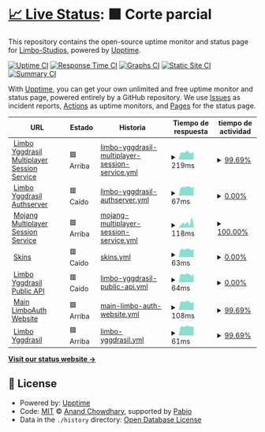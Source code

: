 # [📈 Live Status](https://Limbo-Studios.github.io/limbo-status-page): <!--live status--> **🟧 Corte parcial**

This repository contains the open-source uptime monitor and status page for [Limbo-Studios](https://Limbo-Studios.github.io/limbo-status-page), powered by [Upptime](https://github.com/upptime/upptime).

[![Uptime CI](https://github.com/Limbo-Studios/limbo-status-page/workflows/Uptime%20CI/badge.svg)](https://github.com/Limbo-Studios/limbo-status-page/actions?query=workflow%3A%22Uptime+CI%22)
[![Response Time CI](https://github.com/Limbo-Studios/limbo-status-page/workflows/Response%20Time%20CI/badge.svg)](https://github.com/Limbo-Studios/limbo-status-page/actions?query=workflow%3A%22Response+Time+CI%22)
[![Graphs CI](https://github.com/Limbo-Studios/limbo-status-page/workflows/Graphs%20CI/badge.svg)](https://github.com/Limbo-Studios/limbo-status-page/actions?query=workflow%3A%22Graphs+CI%22)
[![Static Site CI](https://github.com/Limbo-Studios/limbo-status-page/workflows/Static%20Site%20CI/badge.svg)](https://github.com/Limbo-Studios/limbo-status-page/actions?query=workflow%3A%22Static+Site+CI%22)
[![Summary CI](https://github.com/Limbo-Studios/limbo-status-page/workflows/Summary%20CI/badge.svg)](https://github.com/Limbo-Studios/limbo-status-page/actions?query=workflow%3A%22Summary+CI%22)

With [Upptime](https://upptime.js.org), you can get your own unlimited and free uptime monitor and status page, powered entirely by a GitHub repository. We use [Issues](https://github.com/Limbo-Studios/limbo-status-page/issues) as incident reports, [Actions](https://github.com/Limbo-Studios/limbo-status-page/actions) as uptime monitors, and [Pages](https://Limbo-Studios.github.io/limbo-status-page) for the status page.

<!--start: status pages-->
<!-- This summary is generated by Upptime (https://github.com/upptime/upptime) -->
<!-- Do not edit this manually, your changes will be overwritten -->
<!-- prettier-ignore -->
| URL | Estado | Historia | Tiempo de respuesta | tiempo de actividad |
| --- | ------ | ------- | ------------- | ------ |
| <img alt="" src="https://icons.duckduckgo.com/ip3/auth.lsmp.tech.ico" height="13"> [Limbo Yggdrasil Multiplayer Session Service](https://auth.lsmp.tech/api/yggdrasil/sessionserver) | 🟩 Arriba | [limbo-yggdrasil-multiplayer-session-service.yml](https://github.com/Limbo-Studios/limbo-status-page/commits/HEAD/history/limbo-yggdrasil-multiplayer-session-service.yml) | <details><summary><img alt="Gráfico de tiempo de respuesta" src="./graphs/limbo-yggdrasil-multiplayer-session-service/response-time-week.png" height="20"> 219ms</summary><br><a href="https://status.lsmp.tech/history/limbo-yggdrasil-multiplayer-session-service"><img alt="Tiempo de respuesta 1041" src="https://img.shields.io/endpoint?url=https%3A%2F%2Fraw.githubusercontent.com%2FLimbo-Studios%2Flimbo-status-page%2FHEAD%2Fapi%2Flimbo-yggdrasil-multiplayer-session-service%2Fresponse-time.json"></a><br><a href="https://status.lsmp.tech/history/limbo-yggdrasil-multiplayer-session-service"><img alt="Tiempo de respuesta de 24 horas. 211" src="https://img.shields.io/endpoint?url=https%3A%2F%2Fraw.githubusercontent.com%2FLimbo-Studios%2Flimbo-status-page%2FHEAD%2Fapi%2Flimbo-yggdrasil-multiplayer-session-service%2Fresponse-time-day.json"></a><br><a href="https://status.lsmp.tech/history/limbo-yggdrasil-multiplayer-session-service"><img alt="Tiempo de respuesta de 7 días. 219" src="https://img.shields.io/endpoint?url=https%3A%2F%2Fraw.githubusercontent.com%2FLimbo-Studios%2Flimbo-status-page%2FHEAD%2Fapi%2Flimbo-yggdrasil-multiplayer-session-service%2Fresponse-time-week.json"></a><br><a href="https://status.lsmp.tech/history/limbo-yggdrasil-multiplayer-session-service"><img alt="Tiempo de respuesta de 30 días. 222" src="https://img.shields.io/endpoint?url=https%3A%2F%2Fraw.githubusercontent.com%2FLimbo-Studios%2Flimbo-status-page%2FHEAD%2Fapi%2Flimbo-yggdrasil-multiplayer-session-service%2Fresponse-time-month.json"></a><br><a href="https://status.lsmp.tech/history/limbo-yggdrasil-multiplayer-session-service"><img alt="Tiempo de respuesta de un año. 1152" src="https://img.shields.io/endpoint?url=https%3A%2F%2Fraw.githubusercontent.com%2FLimbo-Studios%2Flimbo-status-page%2FHEAD%2Fapi%2Flimbo-yggdrasil-multiplayer-session-service%2Fresponse-time-year.json"></a></details> | <details><summary><a href="https://status.lsmp.tech/history/limbo-yggdrasil-multiplayer-session-service">99.69%</a></summary><a href="https://status.lsmp.tech/history/limbo-yggdrasil-multiplayer-session-service"><img alt="tiempo de actividad 77.96%" src="https://img.shields.io/endpoint?url=https%3A%2F%2Fraw.githubusercontent.com%2FLimbo-Studios%2Flimbo-status-page%2FHEAD%2Fapi%2Flimbo-yggdrasil-multiplayer-session-service%2Fuptime.json"></a><br><a href="https://status.lsmp.tech/history/limbo-yggdrasil-multiplayer-session-service"><img alt="tiempo de actividad de 24 horas 97.84%" src="https://img.shields.io/endpoint?url=https%3A%2F%2Fraw.githubusercontent.com%2FLimbo-Studios%2Flimbo-status-page%2FHEAD%2Fapi%2Flimbo-yggdrasil-multiplayer-session-service%2Fuptime-day.json"></a><br><a href="https://status.lsmp.tech/history/limbo-yggdrasil-multiplayer-session-service"><img alt="tiempo de actividad de 7 días 99.69%" src="https://img.shields.io/endpoint?url=https%3A%2F%2Fraw.githubusercontent.com%2FLimbo-Studios%2Flimbo-status-page%2FHEAD%2Fapi%2Flimbo-yggdrasil-multiplayer-session-service%2Fuptime-week.json"></a><br><a href="https://status.lsmp.tech/history/limbo-yggdrasil-multiplayer-session-service"><img alt="tiempo de actividad de 30 días 97.65%" src="https://img.shields.io/endpoint?url=https%3A%2F%2Fraw.githubusercontent.com%2FLimbo-Studios%2Flimbo-status-page%2FHEAD%2Fapi%2Flimbo-yggdrasil-multiplayer-session-service%2Fuptime-month.json"></a><br><a href="https://status.lsmp.tech/history/limbo-yggdrasil-multiplayer-session-service"><img alt="tiempo de actividad de un año 73.38%" src="https://img.shields.io/endpoint?url=https%3A%2F%2Fraw.githubusercontent.com%2FLimbo-Studios%2Flimbo-status-page%2FHEAD%2Fapi%2Flimbo-yggdrasil-multiplayer-session-service%2Fuptime-year.json"></a></details>
| <img alt="" src="https://icons.duckduckgo.com/ip3/auth.lsmp.tech.ico" height="13"> [Limbo Yggdrasil Authserver](https://auth.lsmp.tech/api/yggdrasil) | 🟥 Caído | [limbo-yggdrasil-authserver.yml](https://github.com/Limbo-Studios/limbo-status-page/commits/HEAD/history/limbo-yggdrasil-authserver.yml) | <details><summary><img alt="Gráfico de tiempo de respuesta" src="./graphs/limbo-yggdrasil-authserver/response-time-week.png" height="20"> 67ms</summary><br><a href="https://status.lsmp.tech/history/limbo-yggdrasil-authserver"><img alt="Tiempo de respuesta 409" src="https://img.shields.io/endpoint?url=https%3A%2F%2Fraw.githubusercontent.com%2FLimbo-Studios%2Flimbo-status-page%2FHEAD%2Fapi%2Flimbo-yggdrasil-authserver%2Fresponse-time.json"></a><br><a href="https://status.lsmp.tech/history/limbo-yggdrasil-authserver"><img alt="Tiempo de respuesta de 24 horas. 59" src="https://img.shields.io/endpoint?url=https%3A%2F%2Fraw.githubusercontent.com%2FLimbo-Studios%2Flimbo-status-page%2FHEAD%2Fapi%2Flimbo-yggdrasil-authserver%2Fresponse-time-day.json"></a><br><a href="https://status.lsmp.tech/history/limbo-yggdrasil-authserver"><img alt="Tiempo de respuesta de 7 días. 67" src="https://img.shields.io/endpoint?url=https%3A%2F%2Fraw.githubusercontent.com%2FLimbo-Studios%2Flimbo-status-page%2FHEAD%2Fapi%2Flimbo-yggdrasil-authserver%2Fresponse-time-week.json"></a><br><a href="https://status.lsmp.tech/history/limbo-yggdrasil-authserver"><img alt="Tiempo de respuesta de 30 días. 66" src="https://img.shields.io/endpoint?url=https%3A%2F%2Fraw.githubusercontent.com%2FLimbo-Studios%2Flimbo-status-page%2FHEAD%2Fapi%2Flimbo-yggdrasil-authserver%2Fresponse-time-month.json"></a><br><a href="https://status.lsmp.tech/history/limbo-yggdrasil-authserver"><img alt="Tiempo de respuesta de un año. 464" src="https://img.shields.io/endpoint?url=https%3A%2F%2Fraw.githubusercontent.com%2FLimbo-Studios%2Flimbo-status-page%2FHEAD%2Fapi%2Flimbo-yggdrasil-authserver%2Fresponse-time-year.json"></a></details> | <details><summary><a href="https://status.lsmp.tech/history/limbo-yggdrasil-authserver">0.00%</a></summary><a href="https://status.lsmp.tech/history/limbo-yggdrasil-authserver"><img alt="tiempo de actividad 67.37%" src="https://img.shields.io/endpoint?url=https%3A%2F%2Fraw.githubusercontent.com%2FLimbo-Studios%2Flimbo-status-page%2FHEAD%2Fapi%2Flimbo-yggdrasil-authserver%2Fuptime.json"></a><br><a href="https://status.lsmp.tech/history/limbo-yggdrasil-authserver"><img alt="tiempo de actividad de 24 horas 0.00%" src="https://img.shields.io/endpoint?url=https%3A%2F%2Fraw.githubusercontent.com%2FLimbo-Studios%2Flimbo-status-page%2FHEAD%2Fapi%2Flimbo-yggdrasil-authserver%2Fuptime-day.json"></a><br><a href="https://status.lsmp.tech/history/limbo-yggdrasil-authserver"><img alt="tiempo de actividad de 7 días 0.00%" src="https://img.shields.io/endpoint?url=https%3A%2F%2Fraw.githubusercontent.com%2FLimbo-Studios%2Flimbo-status-page%2FHEAD%2Fapi%2Flimbo-yggdrasil-authserver%2Fuptime-week.json"></a><br><a href="https://status.lsmp.tech/history/limbo-yggdrasil-authserver"><img alt="tiempo de actividad de 30 días 1.79%" src="https://img.shields.io/endpoint?url=https%3A%2F%2Fraw.githubusercontent.com%2FLimbo-Studios%2Flimbo-status-page%2FHEAD%2Fapi%2Flimbo-yggdrasil-authserver%2Fuptime-month.json"></a><br><a href="https://status.lsmp.tech/history/limbo-yggdrasil-authserver"><img alt="tiempo de actividad de un año 59.63%" src="https://img.shields.io/endpoint?url=https%3A%2F%2Fraw.githubusercontent.com%2FLimbo-Studios%2Flimbo-status-page%2FHEAD%2Fapi%2Flimbo-yggdrasil-authserver%2Fuptime-year.json"></a></details>
| <img alt="" src="https://icons.duckduckgo.com/ip3/session.minecraft.net.ico" height="13"> [Mojang Multiplayer Session Service](http://session.minecraft.net) | 🟩 Arriba | [mojang-multiplayer-session-service.yml](https://github.com/Limbo-Studios/limbo-status-page/commits/HEAD/history/mojang-multiplayer-session-service.yml) | <details><summary><img alt="Gráfico de tiempo de respuesta" src="./graphs/mojang-multiplayer-session-service/response-time-week.png" height="20"> 118ms</summary><br><a href="https://status.lsmp.tech/history/mojang-multiplayer-session-service"><img alt="Tiempo de respuesta 117" src="https://img.shields.io/endpoint?url=https%3A%2F%2Fraw.githubusercontent.com%2FLimbo-Studios%2Flimbo-status-page%2FHEAD%2Fapi%2Fmojang-multiplayer-session-service%2Fresponse-time.json"></a><br><a href="https://status.lsmp.tech/history/mojang-multiplayer-session-service"><img alt="Tiempo de respuesta de 24 horas. 230" src="https://img.shields.io/endpoint?url=https%3A%2F%2Fraw.githubusercontent.com%2FLimbo-Studios%2Flimbo-status-page%2FHEAD%2Fapi%2Fmojang-multiplayer-session-service%2Fresponse-time-day.json"></a><br><a href="https://status.lsmp.tech/history/mojang-multiplayer-session-service"><img alt="Tiempo de respuesta de 7 días. 118" src="https://img.shields.io/endpoint?url=https%3A%2F%2Fraw.githubusercontent.com%2FLimbo-Studios%2Flimbo-status-page%2FHEAD%2Fapi%2Fmojang-multiplayer-session-service%2Fresponse-time-week.json"></a><br><a href="https://status.lsmp.tech/history/mojang-multiplayer-session-service"><img alt="Tiempo de respuesta de 30 días. 119" src="https://img.shields.io/endpoint?url=https%3A%2F%2Fraw.githubusercontent.com%2FLimbo-Studios%2Flimbo-status-page%2FHEAD%2Fapi%2Fmojang-multiplayer-session-service%2Fresponse-time-month.json"></a><br><a href="https://status.lsmp.tech/history/mojang-multiplayer-session-service"><img alt="Tiempo de respuesta de un año. 121" src="https://img.shields.io/endpoint?url=https%3A%2F%2Fraw.githubusercontent.com%2FLimbo-Studios%2Flimbo-status-page%2FHEAD%2Fapi%2Fmojang-multiplayer-session-service%2Fresponse-time-year.json"></a></details> | <details><summary><a href="https://status.lsmp.tech/history/mojang-multiplayer-session-service">100.00%</a></summary><a href="https://status.lsmp.tech/history/mojang-multiplayer-session-service"><img alt="tiempo de actividad 100.00%" src="https://img.shields.io/endpoint?url=https%3A%2F%2Fraw.githubusercontent.com%2FLimbo-Studios%2Flimbo-status-page%2FHEAD%2Fapi%2Fmojang-multiplayer-session-service%2Fuptime.json"></a><br><a href="https://status.lsmp.tech/history/mojang-multiplayer-session-service"><img alt="tiempo de actividad de 24 horas 100.00%" src="https://img.shields.io/endpoint?url=https%3A%2F%2Fraw.githubusercontent.com%2FLimbo-Studios%2Flimbo-status-page%2FHEAD%2Fapi%2Fmojang-multiplayer-session-service%2Fuptime-day.json"></a><br><a href="https://status.lsmp.tech/history/mojang-multiplayer-session-service"><img alt="tiempo de actividad de 7 días 100.00%" src="https://img.shields.io/endpoint?url=https%3A%2F%2Fraw.githubusercontent.com%2FLimbo-Studios%2Flimbo-status-page%2FHEAD%2Fapi%2Fmojang-multiplayer-session-service%2Fuptime-week.json"></a><br><a href="https://status.lsmp.tech/history/mojang-multiplayer-session-service"><img alt="tiempo de actividad de 30 días 100.00%" src="https://img.shields.io/endpoint?url=https%3A%2F%2Fraw.githubusercontent.com%2FLimbo-Studios%2Flimbo-status-page%2FHEAD%2Fapi%2Fmojang-multiplayer-session-service%2Fuptime-month.json"></a><br><a href="https://status.lsmp.tech/history/mojang-multiplayer-session-service"><img alt="tiempo de actividad de un año 100.00%" src="https://img.shields.io/endpoint?url=https%3A%2F%2Fraw.githubusercontent.com%2FLimbo-Studios%2Flimbo-status-page%2FHEAD%2Fapi%2Fmojang-multiplayer-session-service%2Fuptime-year.json"></a></details>
| <img alt="" src="https://icons.duckduckgo.com/ip3/auth.lsmp.tech.ico" height="13"> [Skins](https://auth.lsmp.tech/texture) | 🟥 Caído | [skins.yml](https://github.com/Limbo-Studios/limbo-status-page/commits/HEAD/history/skins.yml) | <details><summary><img alt="Gráfico de tiempo de respuesta" src="./graphs/skins/response-time-week.png" height="20"> 63ms</summary><br><a href="https://status.lsmp.tech/history/skins"><img alt="Tiempo de respuesta 347" src="https://img.shields.io/endpoint?url=https%3A%2F%2Fraw.githubusercontent.com%2FLimbo-Studios%2Flimbo-status-page%2FHEAD%2Fapi%2Fskins%2Fresponse-time.json"></a><br><a href="https://status.lsmp.tech/history/skins"><img alt="Tiempo de respuesta de 24 horas. 55" src="https://img.shields.io/endpoint?url=https%3A%2F%2Fraw.githubusercontent.com%2FLimbo-Studios%2Flimbo-status-page%2FHEAD%2Fapi%2Fskins%2Fresponse-time-day.json"></a><br><a href="https://status.lsmp.tech/history/skins"><img alt="Tiempo de respuesta de 7 días. 63" src="https://img.shields.io/endpoint?url=https%3A%2F%2Fraw.githubusercontent.com%2FLimbo-Studios%2Flimbo-status-page%2FHEAD%2Fapi%2Fskins%2Fresponse-time-week.json"></a><br><a href="https://status.lsmp.tech/history/skins"><img alt="Tiempo de respuesta de 30 días. 67" src="https://img.shields.io/endpoint?url=https%3A%2F%2Fraw.githubusercontent.com%2FLimbo-Studios%2Flimbo-status-page%2FHEAD%2Fapi%2Fskins%2Fresponse-time-month.json"></a><br><a href="https://status.lsmp.tech/history/skins"><img alt="Tiempo de respuesta de un año. 389" src="https://img.shields.io/endpoint?url=https%3A%2F%2Fraw.githubusercontent.com%2FLimbo-Studios%2Flimbo-status-page%2FHEAD%2Fapi%2Fskins%2Fresponse-time-year.json"></a></details> | <details><summary><a href="https://status.lsmp.tech/history/skins">0.00%</a></summary><a href="https://status.lsmp.tech/history/skins"><img alt="tiempo de actividad 69.83%" src="https://img.shields.io/endpoint?url=https%3A%2F%2Fraw.githubusercontent.com%2FLimbo-Studios%2Flimbo-status-page%2FHEAD%2Fapi%2Fskins%2Fuptime.json"></a><br><a href="https://status.lsmp.tech/history/skins"><img alt="tiempo de actividad de 24 horas 0.00%" src="https://img.shields.io/endpoint?url=https%3A%2F%2Fraw.githubusercontent.com%2FLimbo-Studios%2Flimbo-status-page%2FHEAD%2Fapi%2Fskins%2Fuptime-day.json"></a><br><a href="https://status.lsmp.tech/history/skins"><img alt="tiempo de actividad de 7 días 0.00%" src="https://img.shields.io/endpoint?url=https%3A%2F%2Fraw.githubusercontent.com%2FLimbo-Studios%2Flimbo-status-page%2FHEAD%2Fapi%2Fskins%2Fuptime-week.json"></a><br><a href="https://status.lsmp.tech/history/skins"><img alt="tiempo de actividad de 30 días 1.38%" src="https://img.shields.io/endpoint?url=https%3A%2F%2Fraw.githubusercontent.com%2FLimbo-Studios%2Flimbo-status-page%2FHEAD%2Fapi%2Fskins%2Fuptime-month.json"></a><br><a href="https://status.lsmp.tech/history/skins"><img alt="tiempo de actividad de un año 62.82%" src="https://img.shields.io/endpoint?url=https%3A%2F%2Fraw.githubusercontent.com%2FLimbo-Studios%2Flimbo-status-page%2FHEAD%2Fapi%2Fskins%2Fuptime-year.json"></a></details>
| <img alt="" src="https://icons.duckduckgo.com/ip3/auth.lsmp.tech.ico" height="13"> [Limbo Yggdrasil Public API](https://auth.lsmp.tech/api/yggdrasil) | 🟥 Caído | [limbo-yggdrasil-public-api.yml](https://github.com/Limbo-Studios/limbo-status-page/commits/HEAD/history/limbo-yggdrasil-public-api.yml) | <details><summary><img alt="Gráfico de tiempo de respuesta" src="./graphs/limbo-yggdrasil-public-api/response-time-week.png" height="20"> 64ms</summary><br><a href="https://status.lsmp.tech/history/limbo-yggdrasil-public-api"><img alt="Tiempo de respuesta 242" src="https://img.shields.io/endpoint?url=https%3A%2F%2Fraw.githubusercontent.com%2FLimbo-Studios%2Flimbo-status-page%2FHEAD%2Fapi%2Flimbo-yggdrasil-public-api%2Fresponse-time.json"></a><br><a href="https://status.lsmp.tech/history/limbo-yggdrasil-public-api"><img alt="Tiempo de respuesta de 24 horas. 67" src="https://img.shields.io/endpoint?url=https%3A%2F%2Fraw.githubusercontent.com%2FLimbo-Studios%2Flimbo-status-page%2FHEAD%2Fapi%2Flimbo-yggdrasil-public-api%2Fresponse-time-day.json"></a><br><a href="https://status.lsmp.tech/history/limbo-yggdrasil-public-api"><img alt="Tiempo de respuesta de 7 días. 64" src="https://img.shields.io/endpoint?url=https%3A%2F%2Fraw.githubusercontent.com%2FLimbo-Studios%2Flimbo-status-page%2FHEAD%2Fapi%2Flimbo-yggdrasil-public-api%2Fresponse-time-week.json"></a><br><a href="https://status.lsmp.tech/history/limbo-yggdrasil-public-api"><img alt="Tiempo de respuesta de 30 días. 62" src="https://img.shields.io/endpoint?url=https%3A%2F%2Fraw.githubusercontent.com%2FLimbo-Studios%2Flimbo-status-page%2FHEAD%2Fapi%2Flimbo-yggdrasil-public-api%2Fresponse-time-month.json"></a><br><a href="https://status.lsmp.tech/history/limbo-yggdrasil-public-api"><img alt="Tiempo de respuesta de un año. 261" src="https://img.shields.io/endpoint?url=https%3A%2F%2Fraw.githubusercontent.com%2FLimbo-Studios%2Flimbo-status-page%2FHEAD%2Fapi%2Flimbo-yggdrasil-public-api%2Fresponse-time-year.json"></a></details> | <details><summary><a href="https://status.lsmp.tech/history/limbo-yggdrasil-public-api">0.00%</a></summary><a href="https://status.lsmp.tech/history/limbo-yggdrasil-public-api"><img alt="tiempo de actividad 67.37%" src="https://img.shields.io/endpoint?url=https%3A%2F%2Fraw.githubusercontent.com%2FLimbo-Studios%2Flimbo-status-page%2FHEAD%2Fapi%2Flimbo-yggdrasil-public-api%2Fuptime.json"></a><br><a href="https://status.lsmp.tech/history/limbo-yggdrasil-public-api"><img alt="tiempo de actividad de 24 horas 0.00%" src="https://img.shields.io/endpoint?url=https%3A%2F%2Fraw.githubusercontent.com%2FLimbo-Studios%2Flimbo-status-page%2FHEAD%2Fapi%2Flimbo-yggdrasil-public-api%2Fuptime-day.json"></a><br><a href="https://status.lsmp.tech/history/limbo-yggdrasil-public-api"><img alt="tiempo de actividad de 7 días 0.00%" src="https://img.shields.io/endpoint?url=https%3A%2F%2Fraw.githubusercontent.com%2FLimbo-Studios%2Flimbo-status-page%2FHEAD%2Fapi%2Flimbo-yggdrasil-public-api%2Fuptime-week.json"></a><br><a href="https://status.lsmp.tech/history/limbo-yggdrasil-public-api"><img alt="tiempo de actividad de 30 días 1.79%" src="https://img.shields.io/endpoint?url=https%3A%2F%2Fraw.githubusercontent.com%2FLimbo-Studios%2Flimbo-status-page%2FHEAD%2Fapi%2Flimbo-yggdrasil-public-api%2Fuptime-month.json"></a><br><a href="https://status.lsmp.tech/history/limbo-yggdrasil-public-api"><img alt="tiempo de actividad de un año 59.63%" src="https://img.shields.io/endpoint?url=https%3A%2F%2Fraw.githubusercontent.com%2FLimbo-Studios%2Flimbo-status-page%2FHEAD%2Fapi%2Flimbo-yggdrasil-public-api%2Fuptime-year.json"></a></details>
| <img alt="" src="https://icons.duckduckgo.com/ip3/auth.lsmp.tech.ico" height="13"> [Main LimboAuth Website](https://auth.lsmp.tech/) | 🟩 Arriba | [main-limbo-auth-website.yml](https://github.com/Limbo-Studios/limbo-status-page/commits/HEAD/history/main-limbo-auth-website.yml) | <details><summary><img alt="Gráfico de tiempo de respuesta" src="./graphs/main-limbo-auth-website/response-time-week.png" height="20"> 108ms</summary><br><a href="https://status.lsmp.tech/history/main-limbo-auth-website"><img alt="Tiempo de respuesta 234" src="https://img.shields.io/endpoint?url=https%3A%2F%2Fraw.githubusercontent.com%2FLimbo-Studios%2Flimbo-status-page%2FHEAD%2Fapi%2Fmain-limbo-auth-website%2Fresponse-time.json"></a><br><a href="https://status.lsmp.tech/history/main-limbo-auth-website"><img alt="Tiempo de respuesta de 24 horas. 95" src="https://img.shields.io/endpoint?url=https%3A%2F%2Fraw.githubusercontent.com%2FLimbo-Studios%2Flimbo-status-page%2FHEAD%2Fapi%2Fmain-limbo-auth-website%2Fresponse-time-day.json"></a><br><a href="https://status.lsmp.tech/history/main-limbo-auth-website"><img alt="Tiempo de respuesta de 7 días. 108" src="https://img.shields.io/endpoint?url=https%3A%2F%2Fraw.githubusercontent.com%2FLimbo-Studios%2Flimbo-status-page%2FHEAD%2Fapi%2Fmain-limbo-auth-website%2Fresponse-time-week.json"></a><br><a href="https://status.lsmp.tech/history/main-limbo-auth-website"><img alt="Tiempo de respuesta de 30 días. 109" src="https://img.shields.io/endpoint?url=https%3A%2F%2Fraw.githubusercontent.com%2FLimbo-Studios%2Flimbo-status-page%2FHEAD%2Fapi%2Fmain-limbo-auth-website%2Fresponse-time-month.json"></a><br><a href="https://status.lsmp.tech/history/main-limbo-auth-website"><img alt="Tiempo de respuesta de un año. 241" src="https://img.shields.io/endpoint?url=https%3A%2F%2Fraw.githubusercontent.com%2FLimbo-Studios%2Flimbo-status-page%2FHEAD%2Fapi%2Fmain-limbo-auth-website%2Fresponse-time-year.json"></a></details> | <details><summary><a href="https://status.lsmp.tech/history/main-limbo-auth-website">99.69%</a></summary><a href="https://status.lsmp.tech/history/main-limbo-auth-website"><img alt="tiempo de actividad 79.00%" src="https://img.shields.io/endpoint?url=https%3A%2F%2Fraw.githubusercontent.com%2FLimbo-Studios%2Flimbo-status-page%2FHEAD%2Fapi%2Fmain-limbo-auth-website%2Fuptime.json"></a><br><a href="https://status.lsmp.tech/history/main-limbo-auth-website"><img alt="tiempo de actividad de 24 horas 97.84%" src="https://img.shields.io/endpoint?url=https%3A%2F%2Fraw.githubusercontent.com%2FLimbo-Studios%2Flimbo-status-page%2FHEAD%2Fapi%2Fmain-limbo-auth-website%2Fuptime-day.json"></a><br><a href="https://status.lsmp.tech/history/main-limbo-auth-website"><img alt="tiempo de actividad de 7 días 99.69%" src="https://img.shields.io/endpoint?url=https%3A%2F%2Fraw.githubusercontent.com%2FLimbo-Studios%2Flimbo-status-page%2FHEAD%2Fapi%2Fmain-limbo-auth-website%2Fuptime-week.json"></a><br><a href="https://status.lsmp.tech/history/main-limbo-auth-website"><img alt="tiempo de actividad de 30 días 97.93%" src="https://img.shields.io/endpoint?url=https%3A%2F%2Fraw.githubusercontent.com%2FLimbo-Studios%2Flimbo-status-page%2FHEAD%2Fapi%2Fmain-limbo-auth-website%2Fuptime-month.json"></a><br><a href="https://status.lsmp.tech/history/main-limbo-auth-website"><img alt="tiempo de actividad de un año 74.72%" src="https://img.shields.io/endpoint?url=https%3A%2F%2Fraw.githubusercontent.com%2FLimbo-Studios%2Flimbo-status-page%2FHEAD%2Fapi%2Fmain-limbo-auth-website%2Fuptime-year.json"></a></details>
| <img alt="" src="https://icons.duckduckgo.com/ip3/auth.lsmp.tech.ico" height="13"> [Limbo Yggdrasil](https://auth.lsmp.tech/api/yggdrasil/sessionserver/session/minecraft/profile) | 🟩 Arriba | [limbo-yggdrasil.yml](https://github.com/Limbo-Studios/limbo-status-page/commits/HEAD/history/limbo-yggdrasil.yml) | <details><summary><img alt="Gráfico de tiempo de respuesta" src="./graphs/limbo-yggdrasil/response-time-week.png" height="20"> 61ms</summary><br><a href="https://status.lsmp.tech/history/limbo-yggdrasil"><img alt="Tiempo de respuesta 217" src="https://img.shields.io/endpoint?url=https%3A%2F%2Fraw.githubusercontent.com%2FLimbo-Studios%2Flimbo-status-page%2FHEAD%2Fapi%2Flimbo-yggdrasil%2Fresponse-time.json"></a><br><a href="https://status.lsmp.tech/history/limbo-yggdrasil"><img alt="Tiempo de respuesta de 24 horas. 57" src="https://img.shields.io/endpoint?url=https%3A%2F%2Fraw.githubusercontent.com%2FLimbo-Studios%2Flimbo-status-page%2FHEAD%2Fapi%2Flimbo-yggdrasil%2Fresponse-time-day.json"></a><br><a href="https://status.lsmp.tech/history/limbo-yggdrasil"><img alt="Tiempo de respuesta de 7 días. 61" src="https://img.shields.io/endpoint?url=https%3A%2F%2Fraw.githubusercontent.com%2FLimbo-Studios%2Flimbo-status-page%2FHEAD%2Fapi%2Flimbo-yggdrasil%2Fresponse-time-week.json"></a><br><a href="https://status.lsmp.tech/history/limbo-yggdrasil"><img alt="Tiempo de respuesta de 30 días. 64" src="https://img.shields.io/endpoint?url=https%3A%2F%2Fraw.githubusercontent.com%2FLimbo-Studios%2Flimbo-status-page%2FHEAD%2Fapi%2Flimbo-yggdrasil%2Fresponse-time-month.json"></a><br><a href="https://status.lsmp.tech/history/limbo-yggdrasil"><img alt="Tiempo de respuesta de un año. 220" src="https://img.shields.io/endpoint?url=https%3A%2F%2Fraw.githubusercontent.com%2FLimbo-Studios%2Flimbo-status-page%2FHEAD%2Fapi%2Flimbo-yggdrasil%2Fresponse-time-year.json"></a></details> | <details><summary><a href="https://status.lsmp.tech/history/limbo-yggdrasil">99.69%</a></summary><a href="https://status.lsmp.tech/history/limbo-yggdrasil"><img alt="tiempo de actividad 77.97%" src="https://img.shields.io/endpoint?url=https%3A%2F%2Fraw.githubusercontent.com%2FLimbo-Studios%2Flimbo-status-page%2FHEAD%2Fapi%2Flimbo-yggdrasil%2Fuptime.json"></a><br><a href="https://status.lsmp.tech/history/limbo-yggdrasil"><img alt="tiempo de actividad de 24 horas 97.84%" src="https://img.shields.io/endpoint?url=https%3A%2F%2Fraw.githubusercontent.com%2FLimbo-Studios%2Flimbo-status-page%2FHEAD%2Fapi%2Flimbo-yggdrasil%2Fuptime-day.json"></a><br><a href="https://status.lsmp.tech/history/limbo-yggdrasil"><img alt="tiempo de actividad de 7 días 99.69%" src="https://img.shields.io/endpoint?url=https%3A%2F%2Fraw.githubusercontent.com%2FLimbo-Studios%2Flimbo-status-page%2FHEAD%2Fapi%2Flimbo-yggdrasil%2Fuptime-week.json"></a><br><a href="https://status.lsmp.tech/history/limbo-yggdrasil"><img alt="tiempo de actividad de 30 días 97.65%" src="https://img.shields.io/endpoint?url=https%3A%2F%2Fraw.githubusercontent.com%2FLimbo-Studios%2Flimbo-status-page%2FHEAD%2Fapi%2Flimbo-yggdrasil%2Fuptime-month.json"></a><br><a href="https://status.lsmp.tech/history/limbo-yggdrasil"><img alt="tiempo de actividad de un año 73.39%" src="https://img.shields.io/endpoint?url=https%3A%2F%2Fraw.githubusercontent.com%2FLimbo-Studios%2Flimbo-status-page%2FHEAD%2Fapi%2Flimbo-yggdrasil%2Fuptime-year.json"></a></details>

<!--end: status pages-->

[**Visit our status website →**](https://Limbo-Studios.github.io/limbo-status-page)

## 📄 License

- Powered by: [Upptime](https://github.com/upptime/upptime)
- Code: [MIT](./LICENSE) © [Anand Chowdhary](https://anandchowdhary.com), supported by [Pabio](https://pabio.com)
- Data in the `./history` directory: [Open Database License](https://opendatacommons.org/licenses/odbl/1-0/)
